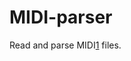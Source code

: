 # MIDI-parser
Read and parse MIDI[1] files.



[1]:https://www.midi.org/specifications-old/item/standard-midi-files-smf
